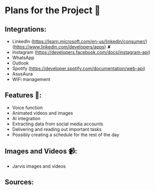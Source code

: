 # Plans for the Project 📖

## Integrations:
- LinkedIn (https://learn.microsoft.com/en-us/linkedin/consumer/) (https://www.linkedin.com/developers/apps) ✘
- Instagram (https://developers.facebook.com/docs/instagram-api)
- WhatsApp 
- Outlook
- Spotify (https://developer.spotify.com/documentation/web-api)
- AsusAura
- WiFi management

## Features 🌟:
- Voice function
- Animated videos and images
- AI integration
- Extracting data from social media accounts
- Delivering and reading out important tasks
- Possibly creating a schedule for the rest of the day

## Images and Videos 📹:
- Jarvis images and videos

## Sources:

